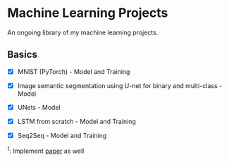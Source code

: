 # Machine Learning Projects
An ongoing library of my machine learning projects.

## Basics
- [x] MNIST (PyTorch) - Model and Training
- [x] Image semantic segmentation using U-net for binary and multi-class - Model
- [x] UNets - Model
- [x] LSTM from scratch - Model and Training
- [x] Seq2Seq - Model and Training


<sup>1</sup>: Implement [paper](https://arxiv.org/pdf/2104.00678v1.pdf) as well
